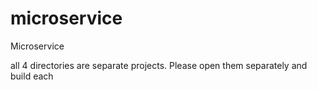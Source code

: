 # microservice
Microservice

all 4 directories are separate projects. 
Please open them separately and build each 
